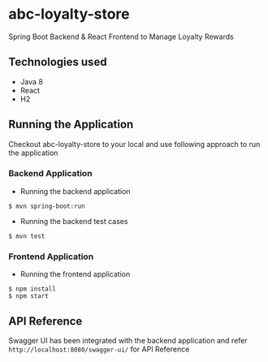 # abc-loyalty-store
Spring Boot Backend &amp; React Frontend to Manage Loyalty Rewards

## Technologies used
- Java 8
- React
- H2

## Running the Application

Checkout abc-loyalty-store to your local and use following approach to run the application

### Backend Application
- Running the backend application

`$ mvn spring-boot:run`

- Running the backend test cases

`$ mvn test`

### Frontend Application
- Running the frontend application

`$ npm install` \
`$ npm start`

## API Reference
Swagger UI has been integrated with the backend application and refer `http://localhost:8080/swagger-ui/` for API Reference 
